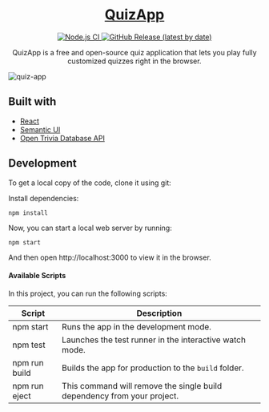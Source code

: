 <h1 align="center">
  <a href="https://sahithi.github.io/quiz-app/">
    QuizApp
  </a>
</h1>

<p align="center">
  <a href="https://github.com/Sahithi/quiz-app/actions?query=workflow%3A%22Node.js+CI%22">
    <img src="https://github.com/Sahithi/quiz-app/workflows/Node.js%20CI/badge.svg" alt="Node.js CI" />
  </a>
  <a href="https://github.com/Sahithi/quiz-app/releases">
    <img src="https://img.shields.io/github/v/release/Sahithi/quiz-app" alt="GitHub Release (latest by date)" />
  </a>
  
</p>

<p align="center">
  QuizApp is a free and open-source quiz application that lets you play fully customized quizzes right in the browser.
</p>

![quiz-app](https://user-images.githubusercontent.com/48409548/104132046-a39e5b80-539c-11eb-9df3-28d52e499a6c.png)

## Built with

- [React](http://reactjs.org)
- [Semantic UI](https://semantic-ui.com)
- [Open Trivia Database API](https://opentdb.com/api_config.php)

## Development

To get a local copy of the code, clone it using git:

Install dependencies:

```
npm install
```

Now, you can start a local web server by running:

```
npm start
```

And then open http://localhost:3000 to view it in the browser.

#### Available Scripts

In this project, you can run the following scripts:

| Script        | Description                                                             |
| ------------- | ----------------------------------------------------------------------- |
| npm start     | Runs the app in the development mode.                                   |
| npm test      | Launches the test runner in the interactive watch mode.                 |
| npm run build | Builds the app for production to the `build` folder.                    |
| npm run eject | This command will remove the single build dependency from your project. |


